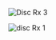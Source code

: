 

![Disc Rx 3](https://github.com/Hammad-Khan-aka-Ansar-Malik/DiscordBot/assets/59333482/5ef2e356-15ae-47b8-9cd3-1ace5f28dca4)

![disc Rx 1](https://github.com/Hammad-Khan-aka-Ansar-Malik/DiscordBot/assets/59333482/92779e06-9ae4-4ab7-a5e3-fd6977f7ffbb)

